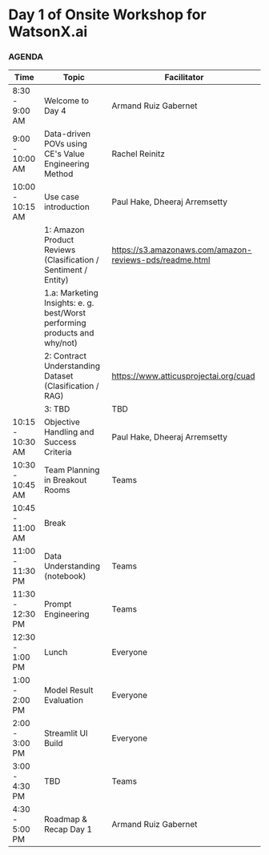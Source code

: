 # Day 1 of Onsite Workshop for WatsonX.ai

### AGENDA
| **Time**        | **Topic** | **Facilitator**  |
|-----------------|-------------------|------------------|
| 8:30 - 9:00 AM  | Welcome to Day 4 | Armand Ruiz Gabernet|
| 9:00 - 10:00 AM  |  Data-driven POVs using CE's Value Engineering Method | Rachel Reinitz|
| 10:00 - 10:15 AM  | Use case introduction|  Paul Hake, Dheeraj Arremsetty |
|   | 1: Amazon Product Reviews (Clasification / Sentiment / Entity) |  https://s3.amazonaws.com/amazon-reviews-pds/readme.html |
|   | 1.a: Marketing Insights: e. g. best/Worst performing products and why/not) | |
|   | 2: Contract Understanding Dataset (Clasification / RAG) |  https://www.atticusprojectai.org/cuad |
|   | 3: TBD|  TBD |
| 10:15 - 10:30 AM  | Objective Handling and Success Criteria|  Paul Hake, Dheeraj Arremsetty |
| 10:30 - 10:45 AM  | Team Planning in Breakout Rooms  | Teams |
| 10:45 - 11:00 AM  |   Break | |
| 11:00 - 11:30 PM  |  Data Understanding (notebook)  |  Teams |
| 11:30 - 12:30 PM  |  Prompt Engineering  |  Teams |
| 12:30 - 1:00 PM  |  Lunch  |  Everyone |
| 1:00 - 2:00 PM  |  Model Result Evaluation  |  Everyone |
| 2:00 - 3:00 PM  |  Streamlit UI Build  |  Everyone |
| 3:00 - 4:30 PM  |   TBD  |  Teams |
| 4:30 - 5:00 PM  |   Roadmap & Recap Day 1   |  Armand Ruiz Gabernet |

